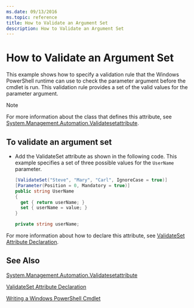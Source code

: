 ```yaml
---
ms.date: 09/13/2016
ms.topic: reference
title: How to Validate an Argument Set
description: How to Validate an Argument Set
---
```

# How to Validate an Argument Set

This example shows how to specify a validation rule that the Windows PowerShell runtime can use to check the parameter argument before the cmdlet is run. This validation rule provides a set of the valid values for the parameter argument.

> [!NOTE]
> For more information about the class that defines this attribute, see [System.Management.Automation.Validatesetattribute](/dotnet/api/System.Management.Automation.ValidateSetAttribute).

## To validate an argument set

- Add the ValidateSet attribute as shown in the following code. This example specifies a set of three possible values for the `UserName` parameter.

    ```csharp
    [ValidateSet("Steve", "Mary", "Carl", IgnoreCase = true)]
    [Parameter(Position = 0, Mandatory = true)]
    public string UserName
    {
      get { return userName; }
      set { userName = value; }
    }

    private string userName;
    ```

For more information about how to declare this attribute, see [ValidateSet Attribute Declaration](./validateset-attribute-declaration.md).

## See Also

[System.Management.Automation.Validatesetattribute](/dotnet/api/System.Management.Automation.ValidateSetAttribute)

[ValidateSet Attribute Declaration](./validateset-attribute-declaration.md)

[Writing a Windows PowerShell Cmdlet](./writing-a-windows-powershell-cmdlet.md)
